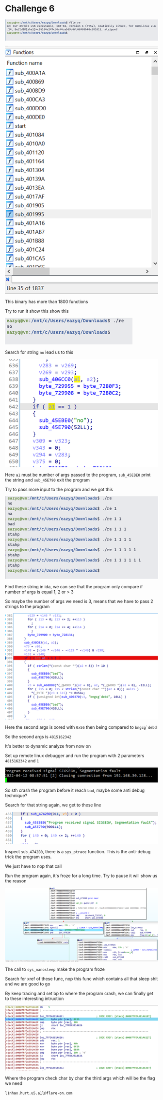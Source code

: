 # Challenge 6

![1](1.png)

![2](2.png)

This binary has more than 1800 functions

Try to run it show this show this

![3](3.png)

Search for string `no` lead us to this

![4](4.png)

Here `a1` must be number of args passed to the program, `sub_45EBE0` print the string and `sub_45E790` exit the program

Try to pass more input to the program and we got this

![5](5.png)

Find these string in ida, we can see that the program only compare if number of args is equal 1, 2 or > 3

So maybe the number of args we need is 3, means that we have to pass 2 strings to the program

![6](6.png)

Here the second args is xored with `0x56` then being compared to ``bngcg`debd`` 

So the second args is `4815162342`

It's better to dynamic analyze from now on

Set up remote linux debugger and run the program with 2 parameters `4815162342` and `1`

![7](7.png)

So sth crash the program before it reach `bad`, maybe some anti debug technique?

Search for that string again, we get to these line

![8](8.png)

Inspect `sub_4742B0`, there is a `sys_ptrace` function. This is the anti-debug trick the program uses. 

We just have to nop that call

Run the program again, it's froze for a long time. Try to pause it will show us the reason

![9](9.png)

The call to `sys_nanosleep` make the program froze

Search for xref of these func, nop this func which contains all that sleep shit and we are good to go


By keep tracing and set bp to where the program crash, we can finally get to these interesting intruction

![10](10.png)

Where the program check char by char the third args which will be the flag we need


`l1nhax.hurt.u5.a1l@flare-on.com`










